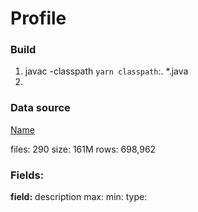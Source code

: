 # Profile

### Build

1. javac -classpath `yarn classpath`:. *.java
2. 

### Data source

[Name](http://example.com)

files: 290
size: 161M
rows: 698,962

### Fields:

__field:__ description
  max:
  min:
  type: